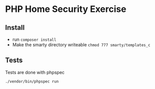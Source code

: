 # PHP Home Security Exercise

## Install

* run `composer install`
* Make the smarty directory writeable `chmod 777 smarty/templates_c`

## Tests

Tests are done with phpspec

`./vendor/bin/phpspec run`
